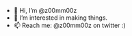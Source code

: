 - 👋 Hi, I’m @z00mm00z
- 👀 I’m interested in making things.
- 📫 Reach me: @z00mm00z on twitter :)

<!---
z00mm00z/z00mm00z is a ✨ special ✨ repository because its `README.md` (this file) appears on your GitHub profile.
You can click the Preview link to take a look at your changes.
--->
